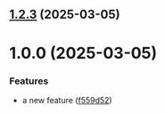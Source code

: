 ## [1.2.3](https://github.com/GRKurushin/git-extended/compare/v1.0.0...v1.2.3) (2025-03-05)



# 1.0.0 (2025-03-05)


### Features

* a new feature ([f559d52](https://github.com/GRKurushin/git-extended/commit/f559d52263ff10b730109a2173db22660d8b8edb))



